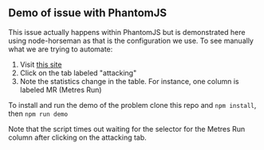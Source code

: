 ## Demo of issue with PhantomJS

This issue actually happens within PhantomJS but is demonstrated here using node-horseman as that is the configuration we use. To see manually what we are trying to automate:

1. Visit [this site](http://www.espn.co.uk/rugby/playerstats?gameId=290812&league=242041)
2. Click on the tab labeled "attacking"
3. Note the statistics change in the table. For instance, one column is labeled MR (Metres Run)

To install and run the demo of the problem clone this repo and `npm install`, then `npm run demo`

Note that the script times out waiting for the selector for the Metres Run column after clicking on the attacking tab.

